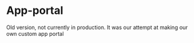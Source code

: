 # App-portal

Old version, not currently in production. It was our attempt at making our own custom app portal
